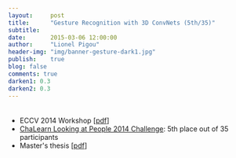 ```yaml
---
layout:     post
title:      "Gesture Recognition with 3D ConvNets (5th/35)"
subtitle:   
date:       2015-03-06 12:00:00
author:     "Lionel Pigou"
header-img: "img/banner-gesture-dark1.jpg"
publish:    true
blog: false
comments: true
darken1: 0.3
darken2: 0.3
---
```



<div class="slider" style="margin-bottom:20px">
    <div class="sliderimg" > 
        <img  class="vid16by9 gfyitem" data-dot="false" data-controls="false" data-id="MildUnfortunateBream" />
    </div>
    <div class="sliderimg" style="background-image:url('{{ site.baseurl }}/img/architect_tr.png')"> </div>
    <div class="sliderimg" > 
        <img  class="vid4by3 gfyitem" data-dot="false" data-controls="false" data-id="OccasionalOptimalChital" />
    </div> 
    <div class="sliderimg" > 
        <img  class="vid4by3 gfyitem" data-dot="false" data-controls="false" data-id="BigImpressionableAmericanquarterhorse" />
    </div>
    <div class="sliderimg" style="background-image:url('{{ site.baseurl }}/img/banner-gesture.jpg')"></div>
    <div class="sliderimg" style="background-image:url('{{ site.baseurl }}/img/abstrconvnet.svg')"> </div>
    <div class="sliderimg-cover" style="background-image:url('{{ site.baseurl }}/img/DSC_0229.jpg')"></div>
    <!-- <div class="sliderimg" > 
        <iframe class="vid16by9" width="420" height="315" src="https://www.youtube.com/embed/13FfWW28mlc?rel=0&amp;controls=0&amp;showinfo=0&amp;autoplay=1&amp;loop=1&amp;playlist=13FfWW28mlc" frameborder="0" allowfullscreen></iframe>
    </div> -->
    <!-- <div class="sliderimg" > 
        <iframe class="vid4by3" width="420" height="315" src="https://www.youtube.com/embed/GhqOMJIHD8A?rel=0&amp;controls=0&amp;showinfo=0&amp;autoplay=1&amp;loop=1&amp;playlist=GhqOMJIHD8A" frameborder="0" allowfullscreen></iframe>
    </div> -->
    <div class="sliderimg" style="background-image:url('{{ site.baseurl }}/img/chalearn.png')"></div>
    <div class="sliderimg" style="background-image:url('{{ site.baseurl }}/img/preproc3.png')"> </div>
</div>


* ECCV 2014 Workshop [[pdf](https://biblio.ugent.be/input/download?func=downloadFile&recordOId=5796137&fileOId=5796322)]
* [ChaLearn Looking at People 2014 Challenge](http://iselab.cvc.uab.es/proof.pdf): 5th place out of 35 participants
* Master's thesis [[pdf](http://lib.ugent.be/fulltxt/RUG01/002/153/465/RUG01-002153465_2014_0001_AC.pdf)]